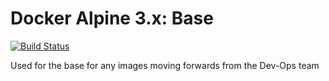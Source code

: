 # Docker Alpine 3.x: Base

[![Build Status](http://drone.liskl.com/api/badges/liskl/tstllc-alpine-base/status.svg)](http://drone.liskl.com/liskl/tstllc-alpine-base)

Used for the base for any images moving forwards from the Dev-Ops team

 
